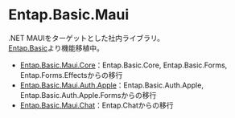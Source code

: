 # Entap.Basic.Maui
.NET MAUIをターゲットとした社内ライブラリ。  
[Entap.Basic](https://github.com/entap/Entap.Basic)より機能移植中。

* [Entap.Basic.Maui.Core](source/Entap.Basic.Maui.Core)：Entap.Basic.Core, Entap.Basic.Forms, Entap.Forms.Effectsからの移行
* [Entap.Basic.Maui.Auth.Apple](source/Entap.Basic.Maui.Auth.Apple)：Entap.Basic.Auth.Apple, Entap.Basic.Auth.Apple.Formsからの移行
* [Entap.Basic.Maui.Chat](source/Entap.Basic.Maui.Chat)：Entap.Chatからの移行
